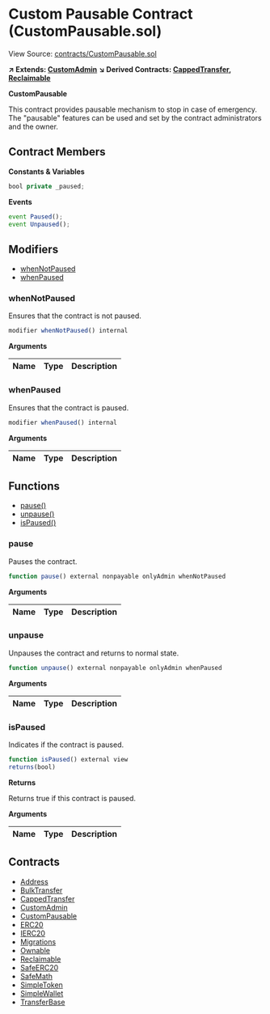 # Custom Pausable Contract (CustomPausable.sol)

View Source: [contracts/CustomPausable.sol](../contracts/CustomPausable.sol)

**↗ Extends: [CustomAdmin](CustomAdmin.md)**
**↘ Derived Contracts: [CappedTransfer](CappedTransfer.md), [Reclaimable](Reclaimable.md)**

**CustomPausable**

This contract provides pausable mechanism to stop in case of emergency.
 The "pausable" features can be used and set by the contract administrators
 and the owner.

## Contract Members
**Constants & Variables**

```js
bool private _paused;

```

**Events**

```js
event Paused();
event Unpaused();
```

## Modifiers

- [whenNotPaused](#whennotpaused)
- [whenPaused](#whenpaused)

### whenNotPaused

Ensures that the contract is not paused.

```js
modifier whenNotPaused() internal
```

**Arguments**

| Name        | Type           | Description  |
| ------------- |------------- | -----|

### whenPaused

Ensures that the contract is paused.

```js
modifier whenPaused() internal
```

**Arguments**

| Name        | Type           | Description  |
| ------------- |------------- | -----|

## Functions

- [pause()](#pause)
- [unpause()](#unpause)
- [isPaused()](#ispaused)

### pause

Pauses the contract.

```js
function pause() external nonpayable onlyAdmin whenNotPaused 
```

**Arguments**

| Name        | Type           | Description  |
| ------------- |------------- | -----|

### unpause

Unpauses the contract and returns to normal state.

```js
function unpause() external nonpayable onlyAdmin whenPaused 
```

**Arguments**

| Name        | Type           | Description  |
| ------------- |------------- | -----|

### isPaused

Indicates if the contract is paused.

```js
function isPaused() external view
returns(bool)
```

**Returns**

Returns true if this contract is paused.

**Arguments**

| Name        | Type           | Description  |
| ------------- |------------- | -----|

## Contracts

* [Address](Address.md)
* [BulkTransfer](BulkTransfer.md)
* [CappedTransfer](CappedTransfer.md)
* [CustomAdmin](CustomAdmin.md)
* [CustomPausable](CustomPausable.md)
* [ERC20](ERC20.md)
* [IERC20](IERC20.md)
* [Migrations](Migrations.md)
* [Ownable](Ownable.md)
* [Reclaimable](Reclaimable.md)
* [SafeERC20](SafeERC20.md)
* [SafeMath](SafeMath.md)
* [SimpleToken](SimpleToken.md)
* [SimpleWallet](SimpleWallet.md)
* [TransferBase](TransferBase.md)
